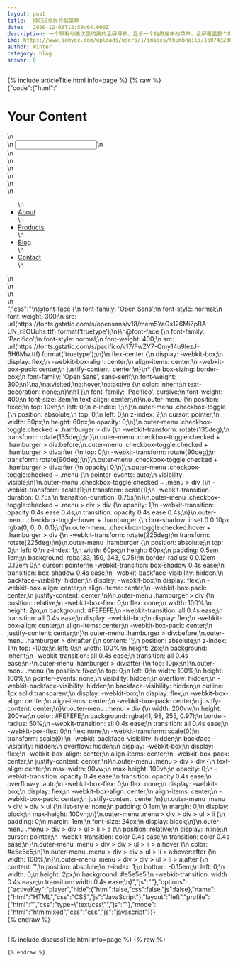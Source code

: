 ```yaml
---
layout: post
title:  纯CSS全屏导航菜单
date:   2020-12-08T12:59:04.000Z
description: 一个带有动画汉堡切换的全屏导航，显示一个始终居中的菜单，全屏覆盖整个网页。
img: https://www.samyoc.com/uploads/users/1/images/thumbnails/1607432301076.png
author: Winter
category: blog
answer: 0
---
```

<div class="article-root">
  <div class="article">
    {% include articleTitle.html info=page %}
    {% raw %}
    <div class="article-content">{"code":{"html":" <h1>Your Content</h1>\n<div class=\"outer-menu\">\n  <input class=\"checkbox-toggle\" type=\"checkbox\">\n  <div class=\"hamburger\">\n    <div></div>\n  </div>\n  <div class=\"menu\">\n    <div>\n      <div>\n        <ul>\n          <li><a href=\"#\">About</a></li>\n          <li><a href=\"#\">Products</a></li>\n          <li><a href=\"#\">Blog</a></li>\n          <li><a href=\"#\">Contact</a></li>\n        </ul>\n      </div>\n    </div>\n  </div>\n</div>","css":"\n@font-face {\n  font-family: 'Open Sans';\n  font-style: normal;\n  font-weight: 300;\n  src: url(https://fonts.gstatic.com/s/opensans/v18/mem5YaGs126MiZpBA-UN_r8OUuhs.ttf) format('truetype');\n}\n@font-face {\n  font-family: 'Pacifico';\n  font-style: normal;\n  font-weight: 400;\n  src: url(https://fonts.gstatic.com/s/pacifico/v17/FwZY7-Qmy14u9lezJ-6H6Mw.ttf) format('truetype');\n}\n.flex-center {\n  display: -webkit-box;\n  display: flex;\n  -webkit-box-align: center;\n          align-items: center;\n  -webkit-box-pack: center;\n          justify-content: center;\n}\n* {\n  box-sizing: border-box;\n  font-family: 'Open Sans', sans-serif;\n  font-weight: 300;\n}\na,\na:visited,\na:hover,\na:active {\n  color: inherit;\n  text-decoration: none;\n}\nh1 {\n  font-family: 'Pacifico', cursive;\n  font-weight: 400;\n  font-size: 3em;\n  text-align: center;\n}\n.outer-menu {\n  position: fixed;\n  top: 10vh;\n  left: 0;\n  z-index: 1;\n}\n.outer-menu .checkbox-toggle {\n  position: absolute;\n  top: 0;\n  left: 0;\n  z-index: 2;\n  cursor: pointer;\n  width: 60px;\n  height: 60px;\n  opacity: 0;\n}\n.outer-menu .checkbox-toggle:checked + .hamburger > div {\n  -webkit-transform: rotate(135deg);\n          transform: rotate(135deg);\n}\n.outer-menu .checkbox-toggle:checked + .hamburger > div:before,\n.outer-menu .checkbox-toggle:checked + .hamburger > div:after {\n  top: 0;\n  -webkit-transform: rotate(90deg);\n          transform: rotate(90deg);\n}\n.outer-menu .checkbox-toggle:checked + .hamburger > div:after {\n  opacity: 0;\n}\n.outer-menu .checkbox-toggle:checked ~ .menu {\n  pointer-events: auto;\n  visibility: visible;\n}\n.outer-menu .checkbox-toggle:checked ~ .menu > div {\n  -webkit-transform: scale(1);\n          transform: scale(1);\n  -webkit-transition-duration: 0.75s;\n          transition-duration: 0.75s;\n}\n.outer-menu .checkbox-toggle:checked ~ .menu > div > div {\n  opacity: 1;\n  -webkit-transition: opacity 0.4s ease 0.4s;\n  transition: opacity 0.4s ease 0.4s;\n}\n.outer-menu .checkbox-toggle:hover + .hamburger {\n  box-shadow: inset 0 0 10px rgba(0, 0, 0, 0.1);\n}\n.outer-menu .checkbox-toggle:checked:hover + .hamburger > div {\n  -webkit-transform: rotate(225deg);\n          transform: rotate(225deg);\n}\n.outer-menu .hamburger {\n  position: absolute;\n  top: 0;\n  left: 0;\n  z-index: 1;\n  width: 60px;\n  height: 60px;\n  padding: 0.5em 1em;\n  background: rgba(33, 150, 243, 0.75);\n  border-radius: 0 0.12em 0.12em 0;\n  cursor: pointer;\n  -webkit-transition: box-shadow 0.4s ease;\n  transition: box-shadow 0.4s ease;\n  -webkit-backface-visibility: hidden;\n          backface-visibility: hidden;\n  display: -webkit-box;\n  display: flex;\n  -webkit-box-align: center;\n          align-items: center;\n  -webkit-box-pack: center;\n          justify-content: center;\n}\n.outer-menu .hamburger > div {\n  position: relative;\n  -webkit-box-flex: 0;\n          flex: none;\n  width: 100%;\n  height: 2px;\n  background: #FEFEFE;\n  -webkit-transition: all 0.4s ease;\n  transition: all 0.4s ease;\n  display: -webkit-box;\n  display: flex;\n  -webkit-box-align: center;\n          align-items: center;\n  -webkit-box-pack: center;\n          justify-content: center;\n}\n.outer-menu .hamburger > div:before,\n.outer-menu .hamburger > div:after {\n  content: '';\n  position: absolute;\n  z-index: 1;\n  top: -10px;\n  left: 0;\n  width: 100%;\n  height: 2px;\n  background: inherit;\n  -webkit-transition: all 0.4s ease;\n  transition: all 0.4s ease;\n}\n.outer-menu .hamburger > div:after {\n  top: 10px;\n}\n.outer-menu .menu {\n  position: fixed;\n  top: 0;\n  left: 0;\n  width: 100%;\n  height: 100%;\n  pointer-events: none;\n  visibility: hidden;\n  overflow: hidden;\n  -webkit-backface-visibility: hidden;\n          backface-visibility: hidden;\n  outline: 1px solid transparent;\n  display: -webkit-box;\n  display: flex;\n  -webkit-box-align: center;\n          align-items: center;\n  -webkit-box-pack: center;\n          justify-content: center;\n}\n.outer-menu .menu > div {\n  width: 200vw;\n  height: 200vw;\n  color: #FEFEFE;\n  background: rgba(41, 98, 255, 0.97);\n  border-radius: 50%;\n  -webkit-transition: all 0.4s ease;\n  transition: all 0.4s ease;\n  -webkit-box-flex: 0;\n          flex: none;\n  -webkit-transform: scale(0);\n          transform: scale(0);\n  -webkit-backface-visibility: hidden;\n          backface-visibility: hidden;\n  overflow: hidden;\n  display: -webkit-box;\n  display: flex;\n  -webkit-box-align: center;\n          align-items: center;\n  -webkit-box-pack: center;\n          justify-content: center;\n}\n.outer-menu .menu > div > div {\n  text-align: center;\n  max-width: 90vw;\n  max-height: 100vh;\n  opacity: 0;\n  -webkit-transition: opacity 0.4s ease;\n  transition: opacity 0.4s ease;\n  overflow-y: auto;\n  -webkit-box-flex: 0;\n          flex: none;\n  display: -webkit-box;\n  display: flex;\n  -webkit-box-align: center;\n          align-items: center;\n  -webkit-box-pack: center;\n          justify-content: center;\n}\n.outer-menu .menu > div > div > ul {\n  list-style: none;\n  padding: 0 1em;\n  margin: 0;\n  display: block;\n  max-height: 100vh;\n}\n.outer-menu .menu > div > div > ul > li {\n  padding: 0;\n  margin: 1em;\n  font-size: 24px;\n  display: block;\n}\n.outer-menu .menu > div > div > ul > li > a {\n  position: relative;\n  display: inline;\n  cursor: pointer;\n  -webkit-transition: color 0.4s ease;\n  transition: color 0.4s ease;\n}\n.outer-menu .menu > div > div > ul > li > a:hover {\n  color: #e5e5e5;\n}\n.outer-menu .menu > div > div > ul > li > a:hover:after {\n  width: 100%;\n}\n.outer-menu .menu > div > div > ul > li > a:after {\n  content: '';\n  position: absolute;\n  z-index: 1;\n  bottom: -0.15em;\n  left: 0;\n  width: 0;\n  height: 2px;\n  background: #e5e5e5;\n  -webkit-transition: width 0.4s ease;\n  transition: width 0.4s ease;\n}","js":""},"options":{"activeKey":"player","hide":{"html":false,"css":false,"js":false},"name":{"html":"HTML","css":"CSS","js":"JavaScript"},"layout":"left","profile":{"html":"","css":"type=\"text/css\"","js":""},"mode":{"html":"htmlmixed","css":"css","js":"javascript"}}}</div>
    {% endraw %}
  </div>
  <p style="height: 0;width:0;overflow: hidden;"> 第4274篇《纯CSS全屏导航菜单》来自Winter(https://github.com/aiyld/aiyld.github.io)的站点</p>
  <div class="discuss-wrapper">
    {% include discussTitle.html info=page %}
    {% raw %}
    
    {% endraw %}
  </div>
<div>
